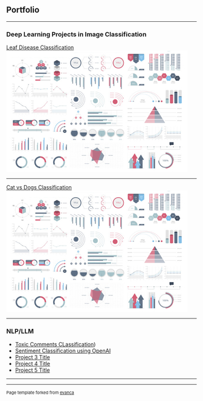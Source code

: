 ## Portfolio

---

### Deep Learning Projects in Image Classification

[Leaf Disease Classification](/DeepLearning_Projects/blob/main/1.%20leaf-disease-classification.ipynb)
<img src="images/dummy_thumbnail.jpg?raw=true"/>

---
[Cat vs Dogs Classification](/DeepLearning_Projects/blob/main/Cats_vs_Dogs.ipynb)
<img src="images/dummy_thumbnail.jpg?raw=true"/>


---

### NLP/LLM

- [Toxic Comments CLassification]([/llm_journey/SentimentAnalysis/ToxicCommentClassifierBERT.ipynb))
- [Sentiment Classification using OpenAI](http://example.com/)
- [Project 3 Title](http://example.com/)
- [Project 4 Title](http://example.com/)
- [Project 5 Title](http://example.com/)

---




---
<p style="font-size:11px">Page template forked from <a href="https://github.com/evanca/quick-portfolio">evanca</a></p>
<!-- Remove above link if you don't want to attibute -->
